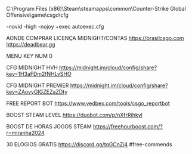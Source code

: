 C:\Program Files (x86)\Steam\steamapps\common\Counter-Strike Global Offensive\game\csgo\cfg

-novid -high -nojoy +exec autoexec.cfg

AONDE COMPRAR LICENÇA MIDNIGHT/CONTAS
https://brasilcsgo.com
https://deadbear.gg

MENU KEY
NUM 0

CFG MIDNIGHT HVH
https://midnight.im/cloud/config/share?key=1H3aFDm2fNHLvSHO

CFG MIDNIGHT PREMIER
https://midnight.im/cloud/config/share?key=ZAovyGIGZEZaZDty

FREE REPORT BOT
https://www.vedbex.com/tools/csgo_reportbot

BOOST STEAM LEVEL
https://duobot.com/p/nXfrRihkyl

BOOST DE HORAS JOGOS STEAM
https://freehourboost.com/?r=miranha2024



30 ELOGIOS GRATIS
https://discord.gg/tqGCnZj4
#free-commends
